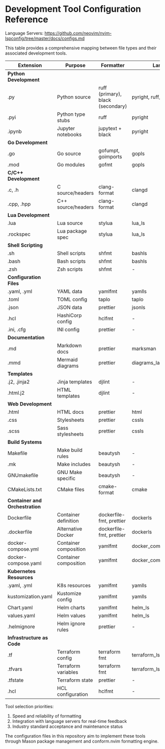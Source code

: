 # Development Tool Configuration Reference

Language Servers: https://github.com/neovim/nvim-lspconfig/tree/master/docs/configs.md

This table provides a comprehensive mapping between file types and their associated development
tools.

| Extension                       | Purpose               | Formatter                         | Language Server                 | Linter        |
| ------------------------------- | --------------------- | --------------------------------- | ------------------------------- | ------------- |
| **Python Development**          |
| .py                             | Python source         | ruff (primary), black (secondary) | pyright, ruff_lsp               | ruff          |
| .pyi                            | Python type stubs     | ruff                              | pyright                         | ruff          |
| .ipynb                          | Jupyter notebooks     | jupytext + black                  | pyright                         | nbqa          |
| **Go Development**              |
| .go                             | Go source             | gofumpt, goimports                | gopls                           | golangci-lint |
| .mod                            | Go modules            | gofmt                             | gopls                           | -             |
| **C/C++ Development**           |
| .c, .h                          | C source/headers      | clang-format                      | clangd                          | clang-tidy    |
| .cpp, .hpp                      | C++ source/headers    | clang-format                      | clangd                          | clang-tidy    |
| **Lua Development**             |
| .lua                            | Lua source            | stylua                            | lua_ls                          | luacheck      |
| .rockspec                       | Lua package spec      | stylua                            | lua_ls                          | -             |
| **Shell Scripting**             |
| .sh                             | Shell scripts         | shfmt                             | bashls                          | shellcheck    |
| .bash                           | Bash scripts          | shfmt                             | bashls                          | shellcheck    |
| .zsh                            | Zsh scripts           | shfmt                             | -                               | shellcheck    |
| **Configuration Files**         |
| .yaml, .yml                     | YAML data             | yamlfmt                           | yamlls                          | yamllint      |
| .toml                           | TOML config           | taplo                             | taplo                           | -             |
| .json                           | JSON data             | prettier                          | jsonls                          | jsonlint      |
| .hcl                            | HashiCorp config      | hclfmt                            | -                               | -             |
| .ini, .cfg                      | INI config            | prettier                          | -                               | -             |
| **Documentation**               |
| .md                             | Markdown docs         | prettier                          | marksman                        | markdownlint  |
| .mmd                            | Mermaid diagrams      | prettier                          | diagrams_language_server        | -             |
| **Templates**                   |
| .j2, .jinja2                    | Jinja templates       | djlint                            | -                               | djlint        |
| .html.j2                        | HTML templates        | djlint                            | -                               | djlint        |
| **Web Development**             |
| .html                           | HTML docs             | prettier                          | html                            | htmlhint      |
| .css                            | Stylesheets           | prettier                          | cssls                           | stylelint     |
| .scss                           | Sass stylesheets      | prettier                          | cssls                           | stylelint     |
| **Build Systems**               |
| Makefile                        | Make build rules      | beautysh                          | -                               | checkmake     |
| .mk                             | Make includes         | beautysh                          | -                               | checkmake     |
| GNUmakefile                     | GNU Make specific     | beautysh                          | -                               | checkmake     |
| CMakeLists.txt                  | CMake files           | cmake-format                      | cmake                           | cmakelint     |
| **Container and Orchestration** |
| Dockerfile                      | Container definition  | dockerfile-fmt, prettier          | dockerls                        | hadolint      |
| .dockerfile                     | Alternative Docker    | dockerfile-fmt, prettier          | dockerls                        | hadolint      |
| docker-compose.yml              | Container composition | yamlfmt                           | docker_compose_language_service | yamllint      |
| docker-compose.yaml             | Container composition | yamlfmt                           | docker_compose_language_service | yamllint      |
| **Kubernetes Resources**        |
| .yaml, .yml                     | K8s resources         | yamlfmt                           | yamlls                          | kubeval       |
| kustomization.yaml              | Kustomize config      | yamlfmt                           | yamlls                          | kubeval       |
| Chart.yaml                      | Helm charts           | yamlfmt                           | helm_ls                         | yamllint      |
| values.yaml                     | Helm values           | yamlfmt                           | helm_ls                         | yamllint      |
| .helmignore                     | Helm ignore rules     | prettier                          | -                               | -             |
| **Infrastructure as Code**      |
| .tf                             | Terraform config      | terraform fmt                     | terraform_ls                    | tflint        |
| .tfvars                         | Terraform variables   | terraform fmt                     | terraform_ls                    | tflint        |
| .tfstate                        | Terraform state       | prettier                          | -                               | -             |
| .hcl                            | HCL configuration     | hclfmt                            | -                               | -             |

Tool selection priorities:

1. Speed and reliability of formatting
2. Integration with language servers for real-time feedback
3. Industry standard acceptance and maintenance status

The configuration files in this repository aim to implement these tools through Mason package
management and conform.nvim formatting engine.
